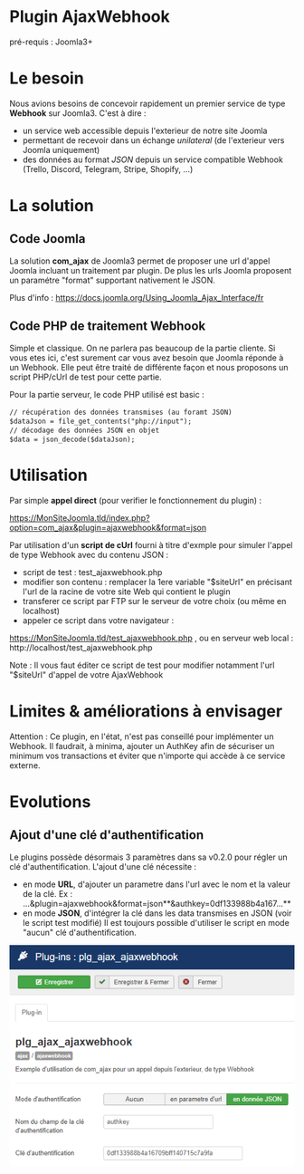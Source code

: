 # Plugin AjaxWebhook
pré-requis : Joomla3+

# Le besoin
Nous avions besoins de concevoir rapidement un premier service de type **Webhook** sur Joomla3.
C'est à dire :
- un service web accessible depuis l'exterieur de notre site Joomla
- permettant de recevoir dans un échange *unilateral* (de l'exterieur vers Joomla uniquement)
- des données au format *JSON* depuis un service compatible Webhook (Trello, Discord, Telegram, Stripe, Shopify, ...)

# La solution
## Code Joomla
La solution **com_ajax** de Joomla3 permet de proposer une url d'appel Joomla incluant un traitement par plugin.
De plus les urls Joomla proposent un paramétre "format" supportant nativement le JSON.

Plus d'info : https://docs.joomla.org/Using_Joomla_Ajax_Interface/fr

## Code PHP de traitement Webhook
Simple et classique.
On ne parlera pas beaucoup de la partie cliente. Si vous etes ici, c'est surement car vous avez besoin que Joomla réponde à un Webhook.
Elle peut être traité de différente façon et nous proposons un script PHP/cUrl de test pour cette partie.

Pour la partie serveur, le code PHP utilisé est basic :

```
// récupération des données transmises (au foramt JSON)
$dataJson = file_get_contents("php://input");
// décodage des données JSON en objet
$data = json_decode($dataJson);
```

# Utilisation
Par simple **appel direct** (pour verifier le fonctionnement du plugin) :

https://MonSiteJoomla.tld/index.php?option=com_ajax&plugin=ajaxwebhook&format=json

Par utilisation d'un **script de cUrl** fourni à titre d'exmple pour simuler l'appel de type Webhook avec du contenu JSON :
- script de test : test_ajaxwebhook.php
- modifier son contenu : remplacer la 1ere variable "$siteUrl" en précisant l'url de la racine de votre site Web qui contient le plugin
- transferer ce script par FTP sur le serveur de votre choix (ou même en localhost)
- appeler ce script dans votre navigateur : 

https://MonSiteJoomla.tld/test_ajaxwebhook.php , 
ou en serveur web local : http://localhost/test_ajaxwebhook.php

Note : Il vous faut éditer ce script de test pour modifier notamment l'url "$siteUrl" d'appel de votre AjaxWebhook

# Limites & améliorations à envisager
Attention : Ce plugin, en l'état, n'est pas conseillé pour implémenter un Webhook. Il faudrait, à minima, ajouter un AuthKey afin de sécuriser un minimum vos transactions et éviter que n'importe qui accède à ce service externe.

# Evolutions
## Ajout d'une clé d'authentification
Le plugins possède désormais 3 paramètres dans sa v0.2.0 pour régler un clé d'authentification.
L'ajout d'une clé nécessite :
- en mode **URL**, d'ajouter un parametre dans l'url avec le nom et la valeur de la clé. Ex : ...&plugin=ajaxwebhook&format=json**&authkey=0df133988b4a167...**
- en mode **JSON**, d'intégrer la clé dans les data transmises en JSON (voir le script test modifié)
Il est toujours possible d'utiliser le script en mode "aucun" clé d'authentification.

![Parametres plg_ajax_ajaxwebhook](https://raw.githubusercontent.com/garstud/JoomlaFR-Devs/main/ressources/plg_ajax_ajaxwebhook_params01.png)
